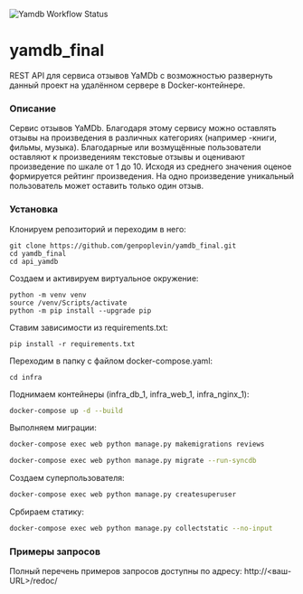 ![Yamdb Workflow Status](https://github.com/genpoplevin/yamdb_final/actions/workflows/yamdb_workflow/badge.svg)

# yamdb_final

REST API для сервиса отзывов YaMDb с возможностью развернуть данный проект на удалённом сервере в Docker-контейнере.

### Описание

Сервис отзывов YaMDb. Благодаря этому сервису можно оставлять отзывы на произведения в различных категориях (например -книги, фильмы, музыка). Благодарные или возмущённые пользователи оставляют к произведениям текстовые отзывы и оценивают произведение по шкале от 1 до 10. Исходя из среднего значения оценое формируется рейтинг произведения. На одно произведение уникальный пользователь может оставить только один отзыв.


### Установка 
Клонируем репозиторий и переходим в него: 
``` 
git clone https://github.com/genpoplevin/yamdb_final.git
cd yamdb_final 
cd api_yamdb 
``` 
 
Создаем и активируем виртуальное окружение: 
```
python -m venv venv 
source /venv/Scripts/activate
python -m pip install --upgrade pip 
``` 
 
Ставим зависимости из requirements.txt: 
``` 
pip install -r requirements.txt 
``` 

Переходим в папку с файлом docker-compose.yaml: 
``` 
cd infra 
``` 
 
Поднимаем контейнеры (infra_db_1, infra_web_1, infra_nginx_1): 
```bash 
docker-compose up -d --build 
``` 

Выполняем миграции: 
```bash 
docker-compose exec web python manage.py makemigrations reviews 
``` 
```bash 
docker-compose exec web python manage.py migrate --run-syncdb
``` 

Создаем суперпользователя: 
```bash 
docker-compose exec web python manage.py createsuperuser 
``` 

Србираем статику: 
```bash 
docker-compose exec web python manage.py collectstatic --no-input 
``` 




### Примеры запросов 
Полный перечень примеров запросов доступны по адресу: http://<ваш-URL>/redoc/
